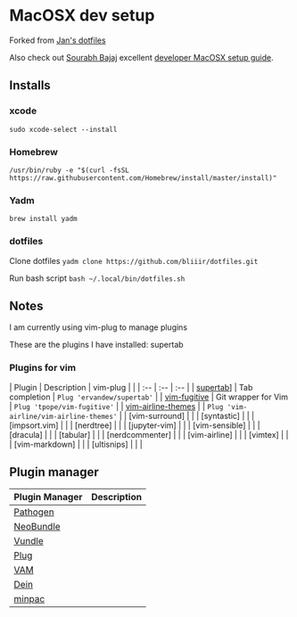 # MacOSX dev setup
Forked from [Jan's dotfiles](https://github.com/jancr/dotfiles)

Also check out [Sourabh Bajaj](https://sourabhbajaj.com/) excellent [developer MacOSX setup guide](http://sourabhbajaj.com/mac-setup/).

## Installs

### xcode
`sudo xcode-select --install`

### Homebrew
`/usr/bin/ruby -e "$(curl -fsSL https://raw.githubusercontent.com/Homebrew/install/master/install)"`

### Yadm
`brew install yadm`

### dotfiles
Clone dotfiles 
`yadm clone https://github.com/bliiir/dotfiles.git`

Run bash script
`bash ~/.local/bin/dotfiles.sh`


## Notes
I am currently using vim-plug to manage plugins

These are the plugins I have installed:
supertab

### Plugins for vim
| Plugin | Description | vim-plug | | 
| :-- | :-- | :-- |
| [supertab][1]] | Tab completion | `Plug 'ervandew/supertab'`  |
| [vim-fugitive][2] | Git wrapper for Vim  | `Plug 'tpope/vim-fugitive'` |
| [vim-airline-themes][3] |   | `Plug 'vim-airline/vim-airline-themes'` |
| [vim-surround] |   |
| [syntastic] |   |
| [impsort.vim] |   |
| [nerdtree] |   |
| [jupyter-vim] |   |
| [vim-sensible] |   |
| [dracula] |   |
| [tabular] |   |
| [nerdcommenter] |   |
| [vim-airline] |   |
| [vimtex] |   |
| [vim-markdown] |   |
| [ultisnips] | | | 


## Plugin manager
| Plugin Manager | Description |
| :---  | :--- |
| [Pathogen][1] | |
| [NeoBundle][2] | |
| [Vundle][3] | |
| [Plug][4] | |
| [VAM][5] | |
| [Dein][6] | |
| [minpac][7] | |

[1]: https://github.com/ervandew/supertab
[2]: https://github.com/tpope/vim-fugitive
[3]: https://github.com/vim-airline/vim-airline-themes 

[1]: https://github.com/tpope/vim-pathogen
[2]: https://github.com/Shougo/neobundle.vim
[3]: https://github.com/VundleVim/Vundle.vim
[4]: https://github.com/junegunn/vim-plug
[5]: https://github.com/MarcWeber/vim-addon-manager
[6]: https://github.com/Shougo/dein.vim
[7]: https://github.com/k-takata/minpac/
